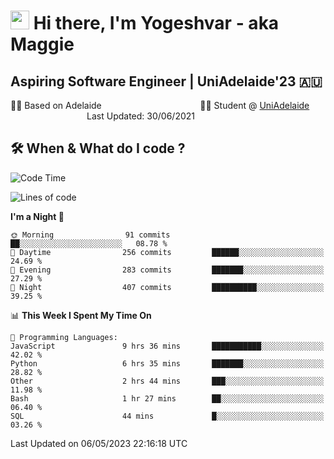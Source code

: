 <h1><img src="https://emojis.slackmojis.com/emojis/images/1531849430/4246/blob-sunglasses.gif?1531849430" width="30"/> Hi there, I'm Yogeshvar - aka Maggie</h1>

## Aspiring Software Engineer | UniAdelaide'23 🇦🇺  
🏂🏻  Based on Adelaide &nbsp;&nbsp;&nbsp;&nbsp;&nbsp;&nbsp;&nbsp;&nbsp;&nbsp;&nbsp;&nbsp;&nbsp;&nbsp;&nbsp;&nbsp;&nbsp;&nbsp;&nbsp;&nbsp;&nbsp;&nbsp;&nbsp;&nbsp;&nbsp;&nbsp;&nbsp;&nbsp;&nbsp;&nbsp;&nbsp;&nbsp;&nbsp;&nbsp;&nbsp;&nbsp;&nbsp;&nbsp;&nbsp;&nbsp;👨‍💻 Student @ [UniAdelaide](https://www.adelaide.edu.au)   &nbsp;&nbsp;&nbsp;&nbsp;&nbsp;&nbsp;&nbsp;&nbsp;&nbsp;&nbsp;&nbsp;&nbsp;&nbsp;&nbsp;&nbsp;&nbsp;&nbsp;&nbsp;&nbsp;&nbsp;&nbsp;&nbsp;&nbsp;&nbsp;&nbsp;&nbsp;&nbsp;&nbsp;&nbsp;&nbsp;&nbsp;Last Updated: 30/06/2021

## 🛠 When & What do I code ?  

<!--START_SECTION:waka-->
![Code Time](http://img.shields.io/badge/Code%20Time-2%2C142%20hrs%2022%20mins-blue)

![Lines of code](https://img.shields.io/badge/From%20Hello%20World%20I%27ve%20Written-3.6%20million%20lines%20of%20code-blue)

**I'm a Night 🦉** 

```text
🌞 Morning                91 commits          ██░░░░░░░░░░░░░░░░░░░░░░░   08.78 % 
🌆 Daytime                256 commits         ██████░░░░░░░░░░░░░░░░░░░   24.69 % 
🌃 Evening                283 commits         ███████░░░░░░░░░░░░░░░░░░   27.29 % 
🌙 Night                  407 commits         ██████████░░░░░░░░░░░░░░░   39.25 % 
```


📊 **This Week I Spent My Time On** 

```text
💬 Programming Languages: 
JavaScript               9 hrs 36 mins       ███████████░░░░░░░░░░░░░░   42.02 % 
Python                   6 hrs 35 mins       ███████░░░░░░░░░░░░░░░░░░   28.82 % 
Other                    2 hrs 44 mins       ███░░░░░░░░░░░░░░░░░░░░░░   11.98 % 
Bash                     1 hr 27 mins        ██░░░░░░░░░░░░░░░░░░░░░░░   06.40 % 
SQL                      44 mins             █░░░░░░░░░░░░░░░░░░░░░░░░   03.26 % 
```


 Last Updated on 06/05/2023 22:16:18 UTC
<!--END_SECTION:waka-->
